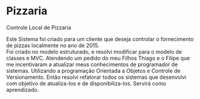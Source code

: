 # Pizzaria
Controle Local de Pizzaria


Este Sistema foi criado para um cliente que deseja controlar o fornecimento de pizzas localmente no ano de 2015.  
Foi criado no modelo estruturado, e resolvi modificar para o modelo de classes e MVC.
Atendendo um pedido do meu Filhos Thiago e o Filipe que me incentivaram a atualizar meus conhecimentos de programador de sistemas.
Utilizando a programação Orientada a Objetos e Controle de Versionamento.
Então resolvi refatorar todos os sistemas que desenvolvi com objetivo de atualiza-los  e de disponibiliza-los. Servirá como aprendizado.

